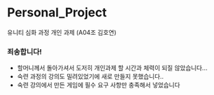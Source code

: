 # Personal_Project
유니티 심화 과정 개인 과제
(A04조 김호연)

### 죄송합니다!
- 할머니께서 돌아가셔서 도저히 개인과제 할 시간과 체력이 되질 않았습니다...
- 숙련 과정의 강의도 밀려있었기에 새로 만들지 못했습니다..
- 숙련 강의에서 만든 게임에 필수 요구 사항만 충족해서 넣었습니다
